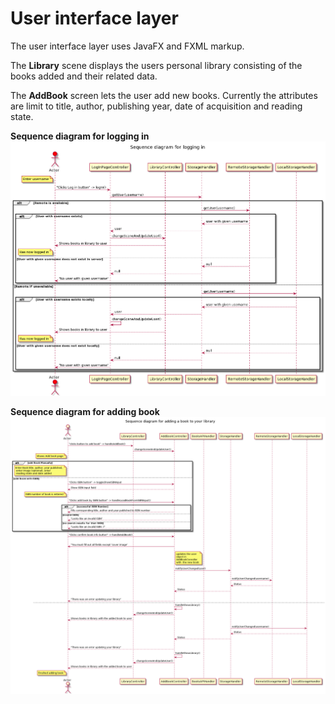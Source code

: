 # User interface layer

The user interface layer uses JavaFX and FXML markup.

The **Library** scene displays the users personal library consisting of the books added and their related data.

The **AddBook** screen lets the user add new books.
Currently the attributes are limit to title, author, publishing year, date of acquisition and reading state.

**Sequence diagram for logging in**
![Sequence diagram for loggin](fxuiSequenceDiagramLogIn.png)

**Sequence diagram for adding book**
![Sequence diagram for adding book](fxuiSequenceDiagramAddBook.png)
